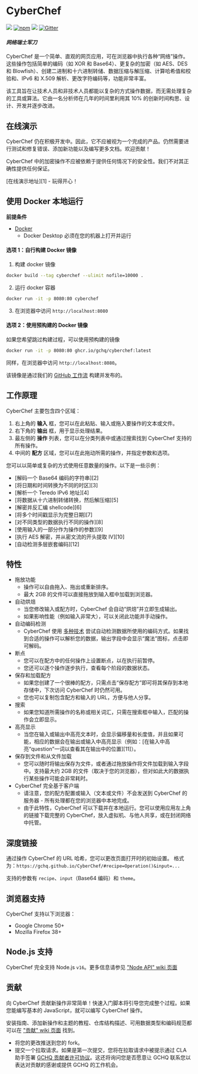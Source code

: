 # CyberChef

[![](https://edas-hz.oss-cn-hangzhou.aliyuncs.com/edas-apps/charts-store/cyberchef/image/badge.svg)](https://github.com/gchq/CyberChef/actions?query=workflow%3A%22Master+Build%2C+Test+%26+Deploy%22)
[![npm](https://edas-hz.oss-cn-hangzhou.aliyuncs.com/edas-apps/charts-store/cyberchef/image/cyberchef.svg)](https://www.npmjs.com/package/cyberchef)
[![](https://edas-hz.oss-cn-hangzhou.aliyuncs.com/edas-apps/charts-store/cyberchef/image/license-Apache_202.0-blue.svg)](https://github.com/gchq/CyberChef/blob/master/LICENSE)
[![Gitter](https://edas-hz.oss-cn-hangzhou.aliyuncs.com/edas-apps/charts-store/cyberchef/image/CyberChef.svg)](https://gitter.im/gchq/CyberChef?utm_source=badge&utm_medium=badge&utm_campaign=pr-badge)

#### *网络瑞士军刀*

CyberChef 是一个简单、直观的网页应用，可在浏览器中执行各种“网络”操作。这些操作包括简单的编码（如 XOR 和 Base64）、更复杂的加密（如 AES、DES 和 Blowfish）、创建二进制和十六进制转储、数据压缩与解压缩、计算哈希值和校验和、IPv6 和 X.509 解析、更改字符编码等，功能非常丰富。

该工具旨在让技术人员和非技术人员都能以复杂的方式操作数据，而无需处理复杂的工具或算法。它由一名分析师在几年的时间里利用其 10% 的创新时间构思、设计、开发并逐步改进。

## 在线演示

CyberChef 仍在积极开发中。因此，它不应被视为一个完成的产品。仍然需要进行测试和修复错误、添加新功能以及编写更多文档。欢迎贡献！

CyberChef 中的加密操作不应被依赖于提供任何情况下的安全性。我们不对其正确性提供任何保证。

[在线演示地址][1] - 玩得开心！

## 使用 Docker 本地运行

**前提条件**

- [Docker](https://www.docker.com/products/docker-desktop/)
  - Docker Desktop 必须在您的机器上打开并运行

#### 选项 1：自行构建 Docker 镜像

1. 构建 docker 镜像
```bash
docker build --tag cyberchef --ulimit nofile=10000 .
```
2. 运行 docker 容器
```bash
docker run -it -p 8080:80 cyberchef
```
3. 在浏览器中访问 `http://localhost:8080`

#### 选项 2：使用预构建的 Docker 镜像

如果您希望跳过构建过程，可以使用预构建的镜像

```bash
docker run -it -p 8080:80 ghcr.io/gchq/cyberchef:latest
```

同样，在浏览器中访问 `http://localhost:8080`。

该镜像是通过我们的 [GitHub 工作流](.github/workflows/releases.yml) 构建并发布的。

## 工作原理

CyberChef 主要包含四个区域：

 1. 右上角的 **输入** 框，您可以在此粘贴、输入或拖入要操作的文本或文件。
 2. 右下角的 **输出** 框，用于显示处理结果。
 3. 最左侧的 **操作** 列表，您可以在分类列表中或通过搜索找到 CyberChef 支持的所有操作。
 4. 中间的 **配方** 区域，您可以在此拖动所需的操作，并指定参数和选项。

您可以以简单或复杂的方式使用任意数量的操作。以下是一些示例：

 - [解码一个 Base64 编码的字符串][2]
 - [将日期和时间转换为不同的时区][3]
 - [解析一个 Teredo IPv6 地址][4]
 - [将数据从十六进制转储转换，然后解压缩][5]
 - [解密并反汇编 shellcode][6]
 - [将多个时间戳显示为完整日期][7]
 - [对不同类型的数据执行不同的操作][8]
 - [使用输入的一部分作为操作的参数][9]
 - [执行 AES 解密，并从密文流的开头提取 IV][10]
 - [自动检测多层嵌套编码][12]

## 特性

 - 拖放功能
     - 操作可以自由拖入、拖出或重新排序。
     - 最大 2GB 的文件可以直接拖放到输入框中加载到浏览器。
 - 自动烘焙
     - 当您修改输入或配方时，CyberChef 会自动“烘焙”并立即生成输出。
     - 如果影响性能（例如输入非常大），可以关闭此功能并手动操作。
 - 自动编码检测
     - CyberChef 使用 [多种技术](https://github.com/gchq/CyberChef/wiki/Automatic-detection-of-encoded-data-using-CyberChef-Magic) 尝试自动检测数据所使用的编码方式。如果找到合适的操作可以解析您的数据，输出字段中会显示“魔法”图标，点击即可解码。
 - 断点
     - 您可以在配方中的任何操作上设置断点，以在执行前暂停。
     - 您还可以逐个操作逐步执行，查看每个阶段的数据状态。
 - 保存和加载配方
     - 如果您创建了一个很棒的配方，只需点击“保存配方”即可将其保存到本地存储中，下次访问 CyberChef 时仍然可用。
     - 您也可以复制包含配方和输入的 URL，方便与他人分享。
 - 搜索
     - 如果您知道所需操作的名称或相关词汇，只需在搜索框中输入，匹配的操作会立即显示。
 - 高亮显示
     - 当您在输入或输出中高亮文本时，会显示偏移量和长度值，并且如果可能，相应的数据会在输出或输入中高亮显示（例如：[在输入中高亮“question”一词以查看其在输出中的位置][11]）。
 - 保存到文件和从文件加载
     - 您可以随时将输出保存为文件，或者通过拖放操作将文件加载到输入字段中。支持最大约 2GB 的文件（取决于您的浏览器），但对如此大的数据执行某些操作可能会非常耗时。
 - CyberChef 完全基于客户端
     - 请注意，您的配方配置或输入（文本或文件）不会发送到 CyberChef 的服务器 - 所有处理都在您的浏览器中本地完成。
     - 由于此特性，CyberChef 可以下载并在本地运行。您可以使用应用左上角的链接下载完整的 CyberChef，放入虚拟机、与他人共享，或在封闭网络中托管。

## 深度链接

通过操作 CyberChef 的 URL 哈希，您可以更改页面打开时的初始设置。
格式为：`https://gchq.github.io/CyberChef/#recipe=Operation()&input=...`

支持的参数有 `recipe`、`input`（Base64 编码）和 `theme`。

## 浏览器支持

CyberChef 支持以下浏览器：

 - Google Chrome 50+
 - Mozilla Firefox 38+

## Node.js 支持

CyberChef 完全支持 Node.js `v16`。更多信息请参见 ["Node API" wiki 页面](https://github.com/gchq/CyberChef/wiki/Node-API)

## 贡献

向 CyberChef 贡献新操作非常简单！快速入门脚本将引导您完成整个过程。如果您能编写基本的 JavaScript，就可以编写 CyberChef 操作。

安装指南、添加新操作和主题的教程、仓库结构描述、可用数据类型和编码规范都可以在 ["贡献" wiki 页面](https://github.com/gchq/CyberChef/wiki/Contributing) 找到。

 - 将您的更改推送到您的 fork。
 - 提交一个拉取请求。如果是第一次提交，您将在拉取请求中被提示通过 CLA 助手签署 [GCHQ 贡献者许可协议](https://cla-assistant.io/gchq/CyberChef)。这还将询问您是否愿意让 GCHQ 联系您以表达对贡献的感谢或提供 GCHQ 的工作机会。
